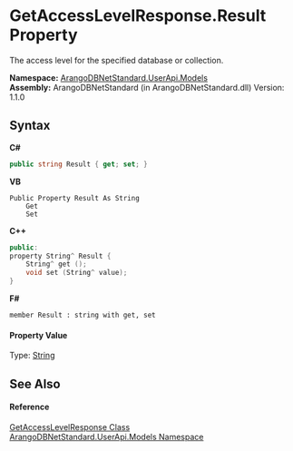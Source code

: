 # GetAccessLevelResponse.Result Property 
 

The access level for the specified database or collection.

**Namespace:**&nbsp;<a href="3f782427-687a-00ed-a402-dbe7f114707d">ArangoDBNetStandard.UserApi.Models</a><br />**Assembly:**&nbsp;ArangoDBNetStandard (in ArangoDBNetStandard.dll) Version: 1.1.0

## Syntax

**C#**<br />
``` C#
public string Result { get; set; }
```

**VB**<br />
``` VB
Public Property Result As String
	Get
	Set
```

**C++**<br />
``` C++
public:
property String^ Result {
	String^ get ();
	void set (String^ value);
}
```

**F#**<br />
``` F#
member Result : string with get, set

```


#### Property Value
Type: <a href="https://docs.microsoft.com/dotnet/api/system.string" target="_blank" rel="noopener noreferrer">String</a>

## See Also


#### Reference
<a href="388287a6-0243-db29-0a20-347c9897ca28">GetAccessLevelResponse Class</a><br /><a href="3f782427-687a-00ed-a402-dbe7f114707d">ArangoDBNetStandard.UserApi.Models Namespace</a><br />